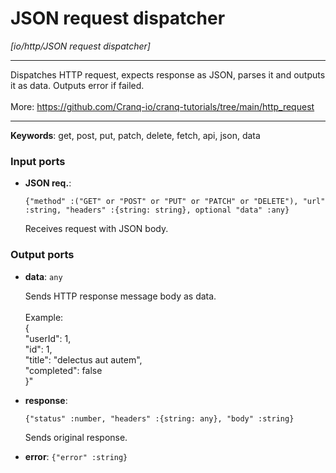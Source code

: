 # JSON request dispatcher

_[io/http/JSON request dispatcher]_

---

Dispatches HTTP request, expects response as JSON, parses it and outputs it as data. Outputs error if failed.<br>
<br>
More: https://github.com/Cranq-io/cranq-tutorials/tree/main/http_request<br>

---

__Keywords__: get, post, put, patch, delete, fetch, api, json, data

### Input ports

* __JSON req.__: 
    ```
    {"method" :("GET" or "POST" or "PUT" or "PATCH" or "DELETE"), "url" :string, "headers" :{string: string}, optional "data" :any}
    ```

    Receives request with JSON body.<br>

### Output ports

* __data__: ` any `

    Sends HTTP response message body as data.<br>
    <br>
    Example:<br>
    {<br>
      "userId": 1, <br>
      "id": 1, <br>
      "title": "delectus aut autem",  <br>
      "completed": false<br>
    }"<br>


* __response__: 
    ```
    {"status" :number, "headers" :{string: any}, "body" :string}
    ```

    Sends original response.<br>


* __error__: ` {"error" :string} `

